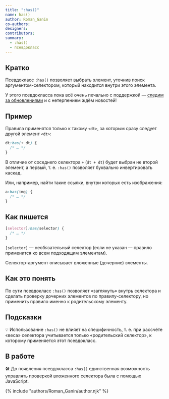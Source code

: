 ```yaml
---
title: ":has()"
name: has()
author: Roman_Ganin
co-authors:
designers:
contributors:
summary:
  - :has()
  - псевдокласс
---
```


## Кратко

Псевдокласс `:has()` позволяет выбрать элемент, уточнив поиск аргументом-селектором, который находится внутри этого элемента.

У этого псевдокласса пока всё очень печально с поддержкой — [следим за обновлениями](https://caniuse.com/css-has) и с нетерпением ждём новостей!

## Пример

Правила применятся только к такому `<dt>`, за которым сразу следует другой элемент `<dt>`:

```css
dt:has(+ dt) {
  /* … */
}
```

В отличие от соседнего селектора `+` (`dt + dt`) будет выбран не второй элемент, а первый, т. е. `:has()` позволяет буквально инвертировать каскад.

Или, например, найти такие ссылки, внутри которых есть изображения:

```css
a:has(img) {
  /* … */
}
```

## Как пишется

```css
[selector]:has(selector) {
  /* … */
}
```

`[selector]` — необязательный селектор (если не указан — правило применится ко всем подходящим элементам).

Селектор-аргумент описывает вложенные (дочерние) элементы.

## Как это понять

По сути псевдокласс `:has()` позволяет «заглянуть» внутрь селектора и сделать проверку дочерних элементов по правилу-селектору, но применить правило именно к родительскому элементу.

## Подсказки

💡 Использование `:has()` не влияет на специфичность, т. е. при рассчёте «веса» селектора учитывается только «родительский селектор», к которому применяется этот псевдокласс.

## В работе

🛠 До появления псевдокласса `:has()` единственная возможность управлять проверкой вложенного селектора была с помощью JavaScript.

{% include "authors/Roman_Ganin/author.njk" %}
